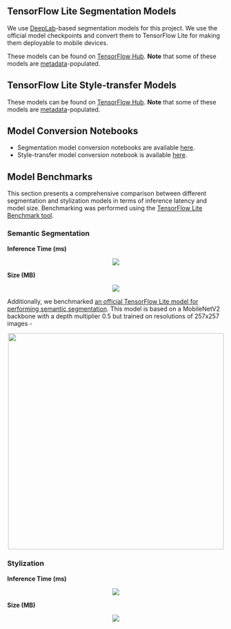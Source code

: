 ## TensorFlow Lite Segmentation Models
We use [DeepLab](https://github.com/tensorflow/models/tree/master/research/deeplab)-based segmentation models for this project. We use the official model checkpoints and convert them to TensorFlow Lite for making them deployable to mobile devices.

These models can be found on [TensorFlow Hub](https://tfhub.dev/s?deployment-format=lite&module-type=image-segmentation).  **Note** that some of these models are [metadata](https://www.tensorflow.org/lite/convert/metadata)-populated.

## TensorFlow Lite Style-transfer Models
These models can be found on [TensorFlow Hub](https://tfhub.dev/s?deployment-format=lite&module-type=image-style-transfer).  **Note** that some of these models are [metadata](https://www.tensorflow.org/lite/convert/metadata)-populated.

## Model Conversion Notebooks
* Segmentation model conversion notebooks are available [here](https://github.com/sayakpaul/Adventures-in-TensorFlow-Lite/blob/master/DeepLabV3).
* Style-transfer model conversion notebook is available [here](https://github.com/sayakpaul/Adventures-in-TensorFlow-Lite/blob/master/Magenta_arbitrary_style_transfer_model_conversion.ipynb).

## Model Benchmarks

This section presents a comprehensive comparison between different segmentation and stylization models in terms of inference latency and model size. Benchmarking was performed using the [TensorFlow Lite Benchmark tool](https://www.tensorflow.org/lite/performance/measurement). 

### Semantic Segmentation

**Inference Time (ms)**

<div align="center"><img src="https://i.ibb.co/gRsnCHX/Screen-Shot-2020-10-04-at-7-35-47-AM.png"></img></div>

**Size (MB)**

<div align="center"><img src="https://i.ibb.co/Zcm1R32/Screen-Shot-2020-10-02-at-3-19-47-PM.png"></img></div>


Additionally, we benchmarked [an official TensorFlow Lite model for performing semantic segmentation](https://tfhub.dev/tensorflow/lite-model/deeplabv3/1/metadata/2). This model is based on a MobileNetV2 backbone with a depth multiplier 0.5 but trained on resolutions of 257x257 images - 

<div align="center"><img src="https://i.ibb.co/Wxts0yb/image.png" width=500></img></div>

### Stylization

**Inference Time (ms)**

<div align="center"><img src="https://i.ibb.co/nmDtsNc/Screen-Shot-2020-10-02-at-3-19-16-PM.png"></img></div>

**Size (MB)**

<div align="center"><img src="https://i.ibb.co/ZG7XDBT/Screen-Shot-2020-10-02-at-3-19-25-PM.png"></img></div>
